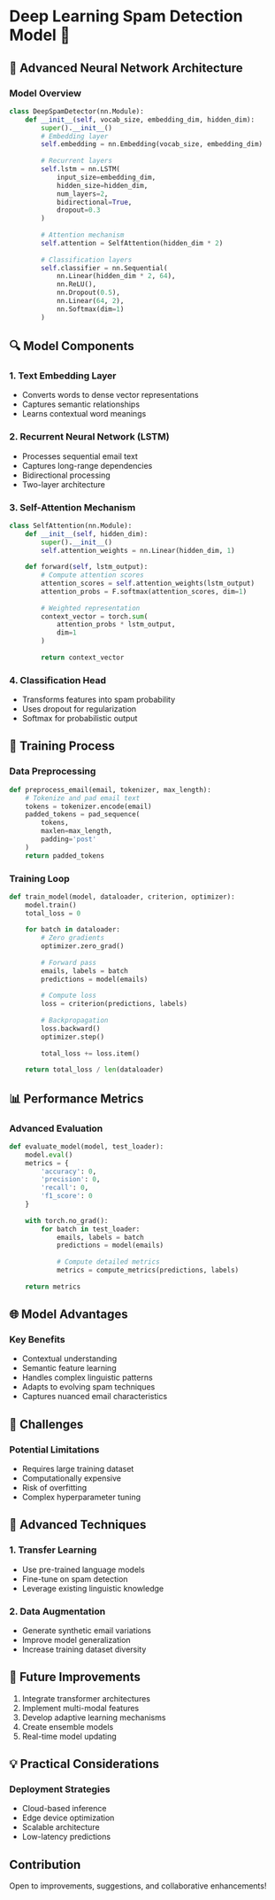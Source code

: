 # Deep Learning Spam Detection Model 🧠

## 🚀 Advanced Neural Network Architecture

### Model Overview
```python
class DeepSpamDetector(nn.Module):
    def __init__(self, vocab_size, embedding_dim, hidden_dim):
        super().__init__()
        # Embedding layer
        self.embedding = nn.Embedding(vocab_size, embedding_dim)
        
        # Recurrent layers
        self.lstm = nn.LSTM(
            input_size=embedding_dim, 
            hidden_size=hidden_dim, 
            num_layers=2, 
            bidirectional=True,
            dropout=0.3
        )
        
        # Attention mechanism
        self.attention = SelfAttention(hidden_dim * 2)
        
        # Classification layers
        self.classifier = nn.Sequential(
            nn.Linear(hidden_dim * 2, 64),
            nn.ReLU(),
            nn.Dropout(0.5),
            nn.Linear(64, 2),
            nn.Softmax(dim=1)
        )
```

## 🔍 Model Components

### 1. Text Embedding Layer
- Converts words to dense vector representations
- Captures semantic relationships
- Learns contextual word meanings

### 2. Recurrent Neural Network (LSTM)
- Processes sequential email text
- Captures long-range dependencies
- Bidirectional processing
- Two-layer architecture

### 3. Self-Attention Mechanism
```python
class SelfAttention(nn.Module):
    def __init__(self, hidden_dim):
        super().__init__()
        self.attention_weights = nn.Linear(hidden_dim, 1)
    
    def forward(self, lstm_output):
        # Compute attention scores
        attention_scores = self.attention_weights(lstm_output)
        attention_probs = F.softmax(attention_scores, dim=1)
        
        # Weighted representation
        context_vector = torch.sum(
            attention_probs * lstm_output, 
            dim=1
        )
        
        return context_vector
```

### 4. Classification Head
- Transforms features into spam probability
- Uses dropout for regularization
- Softmax for probabilistic output

## 🧮 Training Process

### Data Preprocessing
```python
def preprocess_email(email, tokenizer, max_length):
    # Tokenize and pad email text
    tokens = tokenizer.encode(email)
    padded_tokens = pad_sequence(
        tokens, 
        maxlen=max_length, 
        padding='post'
    )
    return padded_tokens
```

### Training Loop
```python
def train_model(model, dataloader, criterion, optimizer):
    model.train()
    total_loss = 0
    
    for batch in dataloader:
        # Zero gradients
        optimizer.zero_grad()
        
        # Forward pass
        emails, labels = batch
        predictions = model(emails)
        
        # Compute loss
        loss = criterion(predictions, labels)
        
        # Backpropagation
        loss.backward()
        optimizer.step()
        
        total_loss += loss.item()
    
    return total_loss / len(dataloader)
```

## 📊 Performance Metrics

### Advanced Evaluation
```python
def evaluate_model(model, test_loader):
    model.eval()
    metrics = {
        'accuracy': 0,
        'precision': 0,
        'recall': 0,
        'f1_score': 0
    }
    
    with torch.no_grad():
        for batch in test_loader:
            emails, labels = batch
            predictions = model(emails)
            
            # Compute detailed metrics
            metrics = compute_metrics(predictions, labels)
    
    return metrics
```

## 🌐 Model Advantages

### Key Benefits
- Contextual understanding
- Semantic feature learning
- Handles complex linguistic patterns
- Adapts to evolving spam techniques
- Captures nuanced email characteristics

## 🚧 Challenges

### Potential Limitations
- Requires large training dataset
- Computationally expensive
- Risk of overfitting
- Complex hyperparameter tuning

## 🔬 Advanced Techniques

### 1. Transfer Learning
- Use pre-trained language models
- Fine-tune on spam detection
- Leverage existing linguistic knowledge

### 2. Data Augmentation
- Generate synthetic email variations
- Improve model generalization
- Increase training dataset diversity

## 🚀 Future Improvements

1. Integrate transformer architectures
2. Implement multi-modal features
3. Develop adaptive learning mechanisms
4. Create ensemble models
5. Real-time model updating

## 💡 Practical Considerations

### Deployment Strategies
- Cloud-based inference
- Edge device optimization
- Scalable architecture
- Low-latency predictions

## Contribution
Open to improvements, suggestions, and collaborative enhancements!
